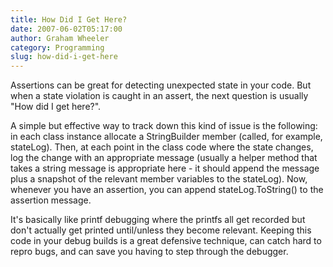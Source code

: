```yaml
---
title: How Did I Get Here?
date: 2007-06-02T05:17:00
author: Graham Wheeler
category: Programming
slug: how-did-i-get-here
---
```


Assertions can be great for detecting unexpected state in your code. But
when a state violation is caught in an assert, the next question is
usually "How did I get here?".

A simple but effective way to track down this kind of issue is the
following: in each class instance allocate a StringBuilder member
(called, for example, stateLog). Then, at each point in the class code
where the state changes, log the change with an appropriate message
(usually a helper method that takes a string message is appropriate
here - it should append the message plus a snapshot of the relevant
member variables to the stateLog). Now, whenever you have an assertion,
you can append stateLog.ToString() to the assertion message.

It's basically like printf debugging where the printfs all get recorded
but don't actually get printed until/unless they become relevant.
Keeping this code in your debug builds is a great defensive technique,
can catch hard to repro bugs, and can save you having to step through
the debugger.
